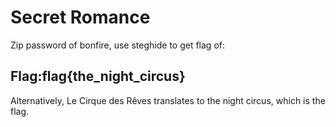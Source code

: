 # Secret Romance

Zip password of bonfire, use steghide to get flag of:

## Flag:flag{the\_night\_circus}

Alternatively, Le Cirque des Rêves translates to the night circus, which is the flag.


